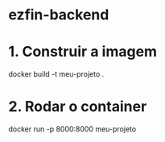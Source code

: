 # ezfin-backend

# 1. Construir a imagem
docker build -t meu-projeto .

# 2. Rodar o container
docker run -p 8000:8000 meu-projeto

